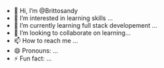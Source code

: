 - 👋 Hi, I’m @Brittosandy
- 👀 I’m interested in learning skills ...
- 🌱 I’m currently learning full stack developement ...
- 💞️ I’m looking to collaborate on learning...
- 📫 How to reach me ...
- 😄 Pronouns: ...
- ⚡ Fun fact: ...

<!---
Brittosandy/Brittosandy is a ✨ special ✨ repository because its `README.md` (this file) appears on your GitHub profile.
You can click the Preview link to take a look at your changes.
--->
